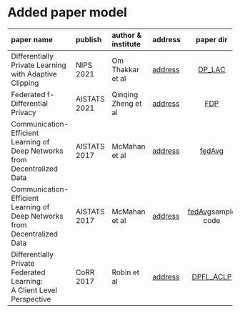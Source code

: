 # Added paper model

| paper name                                                                    | publish      | author & institute  | address                                                     |                 paper dir                  |
|:------------------------------------------------------------------------------|:-------------|:--------------------|:------------------------------------------------------------|:------------------------------------------:|
| Differentially Private Learning with Adaptive Clipping    | NIPS 2021    | 	Om Thakkar et al         | [address](https://papers.nips.cc/paper/2021/file/91cff01af640a24e7f9f7a5ab407889f-Paper.pdf)  |            [DP_LAC](./DP_LAC/)             |
| Federated f-Differential Privacy                        | AISTATS 2021 | Qinqing Zheng et al | [address](http://proceedings.mlr.press/v130/zheng21a.html)  |               [FDP](./FDP/)                |
| Communication-Efficient Learning of <br>Deep Networks from Decentralized Data | AISTATS 2017 | McMahan et al       | [address](http://proceedings.mlr.press/v54/mcmahan17a.html) |            [fedAvg](./FedAvg/)             |
| Communication-Efficient Learning of <br>Deep Networks from Decentralized Data | AISTATS 2017 | McMahan et al       | [address](http://proceedings.mlr.press/v54/mcmahan17a.html) | [fedAvg](./federated-learning/)sample code |
| Differentially Private Federated Learning: <br> A Client Level Perspective    | CoRR 2017    | Robin et al         | [address](https://dblp.uni-trier.de/db/journals/corr/corr1712.html#abs-1712-07557)  |         [DPFL_ACLP](./DPFL_ACLP/)          |
